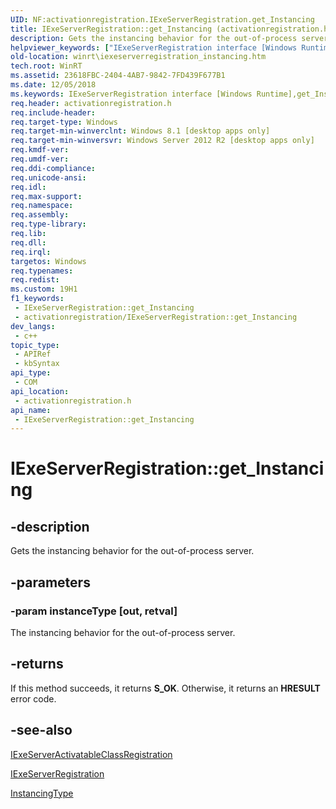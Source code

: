 ```yaml
---
UID: NF:activationregistration.IExeServerRegistration.get_Instancing
title: IExeServerRegistration::get_Instancing (activationregistration.h)
description: Gets the instancing behavior for the out-of-process server.
helpviewer_keywords: ["IExeServerRegistration interface [Windows Runtime]","get_Instancing method","IExeServerRegistration.get_Instancing","IExeServerRegistration::get_Instancing","activationregistration/IExeServerRegistration::get_Instancing","get_Instancing","get_Instancing method [Windows Runtime]","get_Instancing method [Windows Runtime]","IExeServerRegistration interface","winrt.iexeserverregistration_instancing"]
old-location: winrt\iexeserverregistration_instancing.htm
tech.root: WinRT
ms.assetid: 23618FBC-2404-4AB7-9842-7FD439F677B1
ms.date: 12/05/2018
ms.keywords: IExeServerRegistration interface [Windows Runtime],get_Instancing method, IExeServerRegistration.get_Instancing, IExeServerRegistration::get_Instancing, activationregistration/IExeServerRegistration::get_Instancing, get_Instancing, get_Instancing method [Windows Runtime], get_Instancing method [Windows Runtime],IExeServerRegistration interface, winrt.iexeserverregistration_instancing
req.header: activationregistration.h
req.include-header: 
req.target-type: Windows
req.target-min-winverclnt: Windows 8.1 [desktop apps only]
req.target-min-winversvr: Windows Server 2012 R2 [desktop apps only]
req.kmdf-ver: 
req.umdf-ver: 
req.ddi-compliance: 
req.unicode-ansi: 
req.idl: 
req.max-support: 
req.namespace: 
req.assembly: 
req.type-library: 
req.lib: 
req.dll: 
req.irql: 
targetos: Windows
req.typenames: 
req.redist: 
ms.custom: 19H1
f1_keywords:
 - IExeServerRegistration::get_Instancing
 - activationregistration/IExeServerRegistration::get_Instancing
dev_langs:
 - c++
topic_type:
 - APIRef
 - kbSyntax
api_type:
 - COM
api_location:
 - activationregistration.h
api_name:
 - IExeServerRegistration::get_Instancing
---
```


# IExeServerRegistration::get_Instancing


## -description

Gets the instancing behavior for the out-of-process server.

## -parameters

### -param instanceType [out, retval]

The instancing behavior for the out-of-process server.

## -returns

If this method succeeds, it returns <b xmlns:loc="http://microsoft.com/wdcml/l10n">S_OK</b>. Otherwise, it returns an <b xmlns:loc="http://microsoft.com/wdcml/l10n">HRESULT</b> error code.

## -see-also

<a href="/windows/desktop/api/activationregistration/nn-activationregistration-iexeserveractivatableclassregistration">IExeServerActivatableClassRegistration</a>



<a href="/windows/desktop/api/activationregistration/nn-activationregistration-iexeserverregistration">IExeServerRegistration</a>



<a href="/windows/desktop/api/activationregistration/ne-activationregistration-instancingtype">InstancingType</a>

